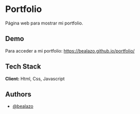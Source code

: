
# Portfolio

Página web para mostrar mi portfolio.

## Demo

Para acceder a mi portfolio: https://bealazo.github.io/portfolio/

## Tech Stack

**Client:** Html, Css, Javascript

## Authors

- [@bealazo](https://github.com/bealazo)